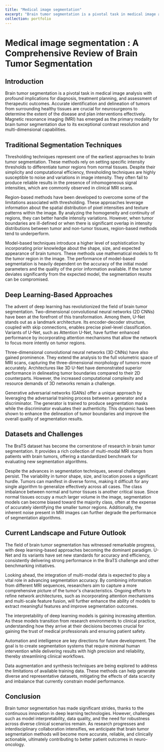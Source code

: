 ```yaml
---
title: "Medical image segmentation"
excerpt: "Brain tumor segmentation is a pivotal task in medical image analysis with profound implications for diagnosis, treatment planning, and assessment of therapeutic outcomes. Accurate identification and delineation of tumors from surrounding healthy tissues are crucial for neurosurgeons to determine the extent of the disease and plan interventions effectively. Magnetic resonance imaging (MRI) has emerged as the primary modality for brain tumor segmentation due to its exceptional contrast resolution and multi-dimensional capabilities.<br/><img src='/images/BratsSEG.png'>"
collection: portfolio
---
```


# Medical image segmentation : A Comprehensive Review of Brain Tumor Segmentation

## Introduction

Brain tumor segmentation is a pivotal task in medical image analysis with profound implications for diagnosis, treatment planning, and assessment of therapeutic outcomes. Accurate identification and delineation of tumors from surrounding healthy tissues are crucial for neurosurgeons to determine the extent of the disease and plan interventions effectively. Magnetic resonance imaging (MRI) has emerged as the primary modality for brain tumor segmentation due to its exceptional contrast resolution and multi-dimensional capabilities.

## Traditional Segmentation Techniques

Thresholding techniques represent one of the earliest approaches to brain tumor segmentation. These methods rely on setting specific intensity thresholds to differentiate tumor regions from normal tissues. Despite their simplicity and computational efficiency, thresholding techniques are highly susceptible to noise and variations in image intensity. They often fail to produce reliable results in the presence of inhomogeneous signal intensities, which are commonly observed in clinical MRI scans.

Region-based methods have been developed to overcome some of the limitations associated with thresholding. These approaches leverage information about the spatial distribution of pixel intensities and texture patterns within the image. By analyzing the homogeneity and continuity of regions, they can better handle intensity variations. However, when tumor boundaries are ill-defined or when there is significant overlap in intensity distributions between tumor and non-tumor tissues, region-based methods tend to underperform.

Model-based techniques introduce a higher level of sophistication by incorporating prior knowledge about the shape, size, and expected appearance of brain tumors. These methods use mathematical models to fit the tumor region in the image. The performance of model-based segmentation is heavily dependent on the accuracy of the initial model parameters and the quality of the prior information available. If the tumor deviates significantly from the expected model, the segmentation results can be compromised.

## Deep Learning-Based Approaches

The advent of deep learning has revolutionized the field of brain tumor segmentation. Two-dimensional convolutional neural networks (2D CNNs) have been at the forefront of this transformation. Among them, U-Net stands out as a landmark architecture. Its encoder-decoder structure, coupled with skip connections, enables precise pixel-level classification. Variants of U-Net, such as Attention U-Net, have further enhanced performance by incorporating attention mechanisms that allow the network to focus more intently on tumor regions.

Three-dimensional convolutional neural networks (3D CNNs) have also gained prominence. They extend the analysis to the full volumetric space of MRI scans, capturing the three-dimensional morphology of tumors more accurately. Architectures like 3D U-Net have demonstrated superior performance in delineating tumor boundaries compared to their 2D counterparts. However, the increased computational complexity and resource demands of 3D networks remain a challenge.

Generative adversarial networks (GANs) offer a unique approach by leveraging the adversarial training process between a generator and a discriminator. The generator is trained to produce segmentation masks while the discriminator evaluates their authenticity. This dynamic has been shown to enhance the delineation of tumor boundaries and improve the overall quality of segmentation results.

## Datasets and Challenges

The BraTS dataset has become the cornerstone of research in brain tumor segmentation. It provides a rich collection of multi-modal MRI scans from patients with brain tumors, offering a standardized benchmark for evaluating new segmentation algorithms.

Despite the advances in segmentation techniques, several challenges persist. The variability in tumor shape, size, and location poses a significant hurdle. Tumors can manifest in diverse forms, making it difficult for any single algorithm to generalize effectively across all cases. The class imbalance between normal and tumor tissues is another critical issue. Since normal tissues occupy a much larger volume in the image, segmentation models can become biased toward the majority class, often at the expense of accurately identifying the smaller tumor regions. Additionally, the inherent noise present in MRI images can further degrade the performance of segmentation algorithms.

## Current Landscape and Future Outlook

The field of brain tumor segmentation has witnessed remarkable progress, with deep learning-based approaches becoming the dominant paradigm. U-Net and its variants have set new standards for accuracy and efficiency, consistently delivering strong performance in the BraTS challenge and other benchmarking initiatives.

Looking ahead, the integration of multi-modal data is expected to play a vital role in advancing segmentation accuracy. By combining information from different MRI sequences, researchers aim to capture a more comprehensive picture of the tumor's characteristics. Ongoing efforts to refine network architectures, such as incorporating attention mechanisms and multi-scale feature fusion, will further enhance the ability of models to extract meaningful features and improve segmentation outcomes.

The interpretability of deep learning models is gaining increasing attention. As these models transition from research environments to clinical practice, understanding how they arrive at their decisions becomes crucial for gaining the trust of medical professionals and ensuring patient safety.

Automation and intelligence are key directions for future development. The goal is to create segmentation systems that require minimal human intervention while delivering results with high precision and reliability, thereby streamlining clinical workflows.

Data augmentation and synthesis techniques are being explored to address the limitations of available training data. These methods can help generate diverse and representative datasets, mitigating the effects of data scarcity and imbalance that currently constrain model performance.

## Conclusion

Brain tumor segmentation has made significant strides, thanks to the continuous innovation in deep learning technologies. However, challenges such as model interpretability, data quality, and the need for robustness across diverse clinical scenarios remain. As research progresses and interdisciplinary collaboration intensifies, we anticipate that brain tumor segmentation methods will become more accurate, reliable, and clinically actionable, ultimately contributing to better patient outcomes in neuro-oncology.
